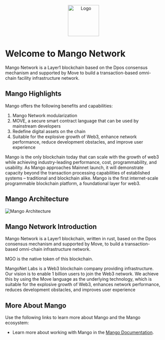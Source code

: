<p align="center">
<img src="https://image.devnet.mangonetwork.io/img/logo-network.svg" alt="Logo" width="100" height="100">
</p>

# Welcome to Mango Network

Mango Network is a Layer1 blockchain based on the Dpos consensus mechanism and supported by Move to build a transaction-based omni-chain facility infrastructure network.

## Mango Highlights

Mango offers the following benefits and capabilities:

1. Mango Network modularization
2. MOVE, a secure smart contract language that can be used by mainstream developers
3. Redefine digital assets on the chain
4. Suitable for the explosive growth of Web3, enhance network performance, reduce development obstacles, and improve user experience

Mango is the only blockchain today that can scale with the growth of web3 while achieving industry-leading performance, cost, programmability, and usability. As Mango approaches Mainnet launch, it will demonstrate capacity beyond the transaction processing capabilities of established systems – traditional and blockchain alike. Mango is the first internet-scale programmable blockchain platform, a foundational layer for web3.

## Mango Architecture

![Mango Architecture](https://image.devnet.mangonetwork.io/img/mango-white.jpg)

## Mango Network Introduction

Mango Network is a Layer1 blockchain, written in rust, based on the Dpos consensus mechanism and supported by Move, to build a transaction-based omni-chain infrastructure network.

MGO is the native token of this blockchain.

MangoNet Labs is a Web3 blockchain company providing infrastructure.
Our vision is to enable 1 billion users to join the Web3 network. We achieve this by using the Move language as the underlying technology, which is suitable for the explosive growth of Web3, enhances network performance, reduces development obstacles, and improves user experience

## More About Mango

Use the following links to learn more about Mango and the Mango ecosystem:

 * Learn more about working with Mango in the [Mango Documentation]().


